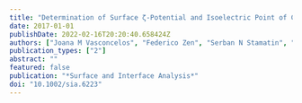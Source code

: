 ```yaml
---
title: "Determination of Surface ζ-Potential and Isoelectric Point of Carbon Surfaces Using Tracer Particle Suspensions"
date: 2017-01-01
publishDate: 2022-02-16T20:20:40.658424Z
authors: ["Joana M Vasconcelos", "Federico Zen", "Serban N Stamatin", "James A Behan", "Paula E Colavita"]
publication_types: ["2"]
abstract: ""
featured: false
publication: "*Surface and Interface Analysis*"
doi: "10.1002/sia.6223"
---
```


